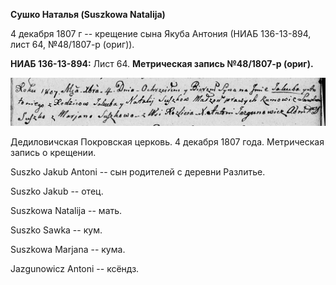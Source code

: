 **Сушко Наталья (Suszkowa Natalija)**

4 декабря 1807 г -- крещение сына Якуба Антония (НИАБ 136-13-894, лист
64, №48/1807-р (ориг)).

**НИАБ 136-13-894:** Лист 64. **Метрическая запись №48/1807-р (ориг).**

![](./media/91edfe981ba75b1b550bea9bd2374272a59eb121.png)

Дедиловичская Покровская церковь. 4 декабря 1807 года. Метрическая
запись о крещении.

Suszko Jakub Antoni -- сын родителей с деревни Разлитье.

Suszko Jakub -- отец.

Suszkowa Natalija -- мать.

Suszko Sawka -- кум.

Suszkowa Marjana -- кума.

Jazgunowicz Antoni -- ксёндз.
